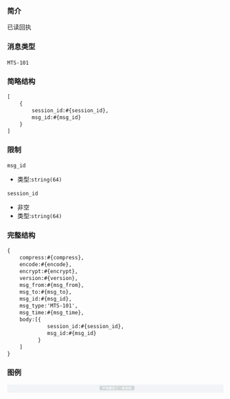 ### 简介

已读回执

### 消息类型

`MTS-101`

### 简略结构
```
[
    {
        session_id:#{session_id},
        msg_id:#{msg_id}
    }
]
```
### 限制

`msg_id`
- 类型:`string(64)`

`session_id`
- 非空
- 类型:`string(64)`

### 完整结构
```
{
    compress:#{compress},
    encode:#{encode},
    encrypt:#{encrypt},
    version:#{version},
    msg_from:#{msg_from},
    msg_to:#{msg_to},
    msg_id:#{msg_id},
    msg_type:'MTS-101',
    msg_time:#{msg_time},
    body:[{
             session_id:#{session_id},
             msg_id:#{msg_id}
          }
    ]
}
```

### 图例

![Alt text][demo]

[demo]:https://github.com/GepengCn/tlim/blob/master/images/MTT_101.png?raw=true
